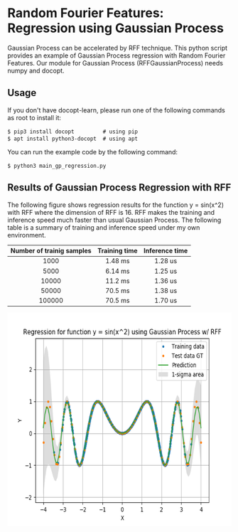 Random Fourier Features: Regression using Gaussian Process
====

Gaussian Process can be accelerated by RFF technique.
This python script provides an example of Gaussian Process regression with Random Fourier Features.
Our module for Gaussian Process (RFFGaussianProcess) needs numpy and docopt.


## Usage

If you don't have docopt-learn, please run one of the following commands as root to install it:

```console
$ pip3 install docopt         # using pip
$ apt install python3-docopt  # using apt
```

You can run the example code by the following command:

```console
$ python3 main_gp_regression.py
```

## Results of Gaussian Process Regression with RFF

The following figure shows regression results for the function y = sin(x^2) with RFF where the dimension of RFF is 16.
RFF makes the training and inference speed much faster than usual Gaussian Process.
The following table is a summary of training and inference speed under my own environment.

| Number of trainig samples | Training time | Inference time |
| :-----------------------: | :-----------: | :------------: |
| 1000                      | 1.48 ms       | 1.28 us        |
| 5000                      | 6.14 ms       | 1.25 us        |
| 10000                     | 11.2 ms       | 1.36 us        |
| 50000                     | 70.5 ms       | 1.38 us        |
| 100000                    | 70.5 ms       | 1.70 us        |

<div align="center">
  <img src="./figure_gp_regression.png" width="600" height="480" alt="Regression results for function y = sin(x^2) using Gaussian process w/ RFF" />
</div>

